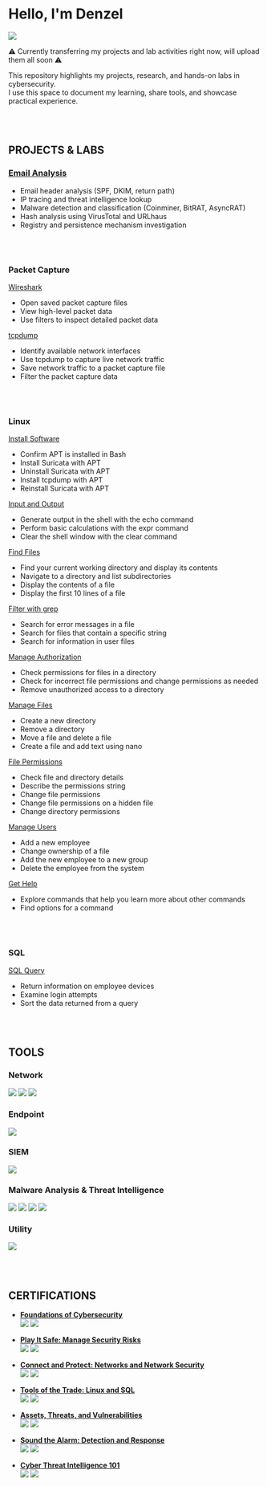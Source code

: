 # Hello, I'm Denzel
<a href="https://www.linkedin.com/in/denzelyunzal"><img src="https://img.shields.io/badge/-LinkedIn-0072b1?&style=for-the-badge&logo=linkedin&logoColor=white" /></a>

<p>⚠️ Currently transferring my projects and lab activities right now, will upload them all soon ⚠️</p>


This repository highlights my projects, research, and hands-on labs in cybersecurity.  
I use this space to document my learning, share tools, and showcase practical experience.

<br><br>

## PROJECTS & LABS

### <div><a href="https://github.com/DenzelLabs/Email-Analysis">Email Analysis</a></div>

<ul>
  <li>Email header analysis (SPF, DKIM, return path)</li>
  <li>IP tracing and threat intelligence lookup</li>
  <li>Malware detection and classification (Coinminer, BitRAT, AsyncRAT)</li>
  <li>Hash analysis using VirusTotal and URLhaus</li>
  <li>Registry and persistence mechanism investigation</li>
</ul>

<br><br>

### Packet Capture

<div><a href="https://github.com/DenzelLabs/Wireshark">Wireshark</a></div>
<ul>
  <li>Open saved packet capture files</li>
  <li>View high-level packet data</li>
  <li>Use filters to inspect detailed packet data</li>
</ul>

<div><a href="https://github.com/DenzelLabs/tcpdump">tcpdump</a></div>
<ul>
  <li>Identify available network interfaces</li>
  <li>Use tcpdump to capture live network traffic</li>
  <li>Save network traffic to a packet capture file</li>
  <li>Filter the packet capture data</li>
</ul>

<br><br>

### Linux

<div><a href="https://github.com/DenzelLabs/Install-Software">Install Software</a></div>
<ul>
  <li>Confirm APT is installed in Bash</li>
  <li>Install Suricata with APT</li>
  <li>Uninstall Suricata with APT</li>
  <li>Install tcpdump with APT</li>
  <li>Reinstall Suricata with APT</li>
</ul>

<div><a href="https://github.com/DenzelLabs/Input-and-Output">Input and Output</a></div>
<ul>
  <li>Generate output in the shell with the echo command</li>
  <li>Perform basic calculations with the expr command</li>
  <li>Clear the shell window with the clear command</li>
</ul>

<div><a href="https://github.com/DenzelLabs/Find-Files">Find Files</a></div>
<ul>
  <li>Find your current working directory and display its contents</li>
  <li>Navigate to a directory and list subdirectories</li>
  <li>Display the contents of a file</li>
  <li>Display the first 10 lines of a file</li>
</ul>

<div><a href="https://github.com/DenzelLabs/Filter-with-grep">Filter with grep</a></div>
<ul>
  <li>Search for error messages in a file</li>
  <li>Search for files that contain a specific string</li>
  <li>Search for information in user files</li>
</ul>

<div><a href="https://github.com/DenzelLabs/Manage-Authorization">Manage Authorization</a></div>
<ul>
  <li>Check permissions for files in a directory</li>
  <li>Check for incorrect file permissions and change permissions as needed</li>
  <li>Remove unauthorized access to a directory</li>
</ul>

<div><a href="https://github.com/DenzelLabs/Manage-Files">Manage Files</a></div>
<ul>
  <li>Create a new directory</li>
  <li>Remove a directory</li>
  <li>Move a file and delete a file</li>
  <li>Create a file and add text using nano</li>
</ul>

<div><a href="https://github.com/DenzelLabs/File-Permissions">File Permissions</a></div>
<ul>
  <li>Check file and directory details</li>
  <li>Describe the permissions string</li>
  <li>Change file permissions</li>
  <li>Change file permissions on a hidden file</li>
  <li>Change directory permissions</li>
</ul>

<div><a href="https://github.com/DenzelLabs/Manage-Users">Manage Users</a></div>
<ul>
  <li>Add a new employee</li>
  <li>Change ownership of a file</li>
  <li>Add the new employee to a new group</li>
  <li>Delete the employee from the system</li>
</ul>

<div><a href="https://github.com/DenzelLabs/Get-Help">Get Help</a></div>
<ul>
  <li>Explore commands that help you learn more about other commands</li>
  <li>Find options for a command</li>
</ul>

<br><br>

### SQL

<div><a href="https://github.com/DenzelLabs/SQL-Query">SQL Query</a></div>
<ul>
  <li>Return information on employee devices</li>
  <li>Examine login attempts</li>
  <li>Sort the data returned from a query</li>
</ul>

<br><br>

## TOOLS

### Network
<div>
<img src="https://img.shields.io/badge/-Suricata-EF3B2D?&style=for-the-badge&logo=Suricata&logoColor=white" />
<img src="https://img.shields.io/badge/-Wireshark-1679A7?&style=for-the-badge&logo=Wireshark&logoColor=white" />
<img src="https://img.shields.io/badge/-tcpdump-000000?&style=for-the-badge&logo=linux&logoColor=white" />  
</div>

### Endpoint
<div>
<img src="https://img.shields.io/badge/-Microsoft_Defender_for_Endpoint-00A4EF?&style=for-the-badge&logo=Microsoft&logoColor=white" />
</div>

### SIEM
<div>
<img src="https://img.shields.io/badge/-Splunk-000000?&style=for-the-badge&logo=Splunk&logoColor=white" />
</div>

### Malware Analysis & Threat Intelligence
<div>
<img src="https://img.shields.io/badge/-VMRay-FF6600?&style=for-the-badge&logo=VMware&logoColor=white" />
<img src="https://img.shields.io/badge/-VirusTotal-4285F4?&style=for-the-badge&logo=Google&logoColor=white" />
<img src="https://img.shields.io/badge/-URLhaus-FF0000?&style=for-the-badge&logo=Datadog&logoColor=white" />
<img src="https://img.shields.io/badge/-Malpedia-4B275F?&style=for-the-badge&logo=BookStack&logoColor=white" />
</div>

### Utility
<div>
<img src="https://img.shields.io/badge/-Notepad++-90E59A?&style=for-the-badge&logo=Notepad%2B%2B&logoColor=black" />
</div>


<br><br>

## CERTIFICATIONS

- <a href="https://www.coursera.org/account/accomplishments/verify/8CP5Z7Y9TUEY" target="_blank"><strong>Foundations of Cybersecurity</strong></a>  
  [<img src="https://img.shields.io/badge/-Google-4285F4?style=for-the-badge&logo=Google&logoColor=white" />](https://www.coursera.org/professional-certificates/google-cybersecurity) 
  [<img src="https://img.shields.io/badge/-Coursera-0056D2?style=for-the-badge&logo=Coursera&logoColor=white" />](https://www.coursera.org/account/accomplishments)

- <a href="https://www.coursera.org/account/accomplishments/verify/R1VLE2PRUIWC" target="_blank"><strong>Play It Safe: Manage Security Risks</strong></a>  
  [<img src="https://img.shields.io/badge/-Google-4285F4?style=for-the-badge&logo=Google&logoColor=white" />](https://www.coursera.org/professional-certificates/google-cybersecurity) 
  [<img src="https://img.shields.io/badge/-Coursera-0056D2?style=for-the-badge&logo=Coursera&logoColor=white" />](https://www.coursera.org/account/accomplishments)

- <a href="https://www.coursera.org/account/accomplishments/verify/EULG6LLG4L2O" target="_blank"><strong>Connect and Protect: Networks and Network Security</strong></a>  
  [<img src="https://img.shields.io/badge/-Google-4285F4?style=for-the-badge&logo=Google&logoColor=white" />](https://www.coursera.org/professional-certificates/google-cybersecurity) 
  [<img src="https://img.shields.io/badge/-Coursera-0056D2?style=for-the-badge&logo=Coursera&logoColor=white" />](https://www.coursera.org/account/accomplishments)

- <a href="https://www.coursera.org/account/accomplishments/verify/DFM5QA9P195K" target="_blank"><strong>Tools of the Trade: Linux and SQL</strong></a>  
  [<img src="https://img.shields.io/badge/-Google-4285F4?style=for-the-badge&logo=Google&logoColor=white" />](https://www.coursera.org/professional-certificates/google-cybersecurity) 
  [<img src="https://img.shields.io/badge/-Coursera-0056D2?style=for-the-badge&logo=Coursera&logoColor=white" />](https://www.coursera.org/account/accomplishments)

- <a href="https://www.coursera.org/account/accomplishments/verify/7IOGYBRYZH93" target="_blank"><strong>Assets, Threats, and Vulnerabilities</strong></a>  
  [<img src="https://img.shields.io/badge/-Google-4285F4?style=for-the-badge&logo=Google&logoColor=white" />](https://www.coursera.org/professional-certificates/google-cybersecurity) 
  [<img src="https://img.shields.io/badge/-Coursera-0056D2?style=for-the-badge&logo=Coursera&logoColor=white" />](https://www.coursera.org/account/accomplishments)

- <a href="https://www.coursera.org/account/accomplishments/verify/JXB4H3Y3R8IV" target="_blank"><strong>Sound the Alarm: Detection and Response</strong></a>  
  [<img src="https://img.shields.io/badge/-Google-4285F4?style=for-the-badge&logo=Google&logoColor=white" />](https://www.coursera.org/professional-certificates/google-cybersecurity) 
  [<img src="https://img.shields.io/badge/-Coursera-0056D2?style=for-the-badge&logo=Coursera&logoColor=white" />](https://www.coursera.org/account/accomplishments)

- <a href="https://arcx.io/verify-certificate?id=903c51c960b960c92d30971332d74811f4d9c899&k=85bcfc60fbae4888a97fec1ace158c6d" target="_blank"><strong>Cyber Threat Intelligence 101</strong></a>  
  [<img src="https://img.shields.io/badge/-CTI101-333333?style=for-the-badge&logo=target&logoColor=white" />](https://arcx.io/) 
  [<img src="https://img.shields.io/badge/-arcX-FF6F00?style=for-the-badge&logoColor=white" />](https://arcx.io/)





